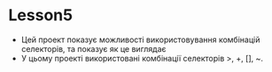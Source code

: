 # Lesson5

- Цей проект показує можливості використовування комбінацій селекторів, та показує як це виглядає
- У цьому проекті використовані комбінації селекторів >, +, [], ~.
